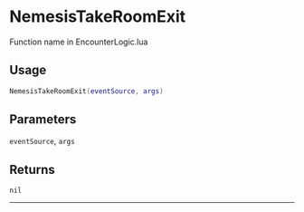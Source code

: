 # NemesisTakeRoomExit
Function name in EncounterLogic.lua
## Usage
```lua
NemesisTakeRoomExit(eventSource, args)
```
## Parameters
`eventSource`, `args`
## Returns
`nil`

---